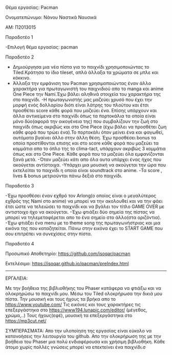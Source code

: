 Θέμα εργασίας: Pacman

Ονοματεπώνυμο: Νάνου Ναστικά Ναυσικά

ΑΜ: Π2013015


Παραδοτέο 1

-Επιλογή θέμα εργασίας: pacman

Παραδοτέο 2

- Δημιούργησα μια νέα πίστα για το παιχνίδι χρησιμοποιώντας το Tiled.Κράτησα το ίδιο tileset, απλά άλλαξα τα χρώματα σε μπλε και κόκκινο.
- Άλλαξα την εμφάνιση του Pacman χρησιμοποιώντας έναν άλλο χαρακτήρα για πρωταγωνιστή του παιχνιδιού απο το manga και anime  One Piece την Nami.Έχω βάλει αληθινά στοιχεία του χαρακτήρα της στο παιχνίδι.
-Η πρωταγωνιστής μας μαζεύει χρυσό που έχει την μορφή ενός δολλαρίου διότι είναι λάτρης του πλούτου και έτσι προσθέτει score κάθε φορά που μαζεύει ένα.
Επίσης υπάρχουν και άλλα αντικείμενα στο παιχνίδι όπως τα πορτοκάλια τα οποία είναι μόνο δύο(αφορά την οικογένεια της) που συμβολίζουν την ζωή στο παιχνίδι όπως ακριβώς και στο One Piece (έχω βάλει να προσθέτει ζωη κάθε φορά που τρώει ένα).Το πορτοκάλι όταν μείνει ένα και φαγωθεί, αυτόματα βγαίνει άλλο στην άλλη θέση.
Έχω προσθέσει bonus τα οποία προστίθονται επισης και στο score κάθε φορά που μαζεύει τα κομμάτια απο το όπλο της το clima-tact, υπάρχουν ακριβώς 3 κομμάτια όπως και στο One Piece.
Κάθε φορά που τα μαζεύει όλα εμφανίζονται ξανά μετά.
-Όταν μαζεύει κάτι απο όλα αυτα υπάρχει ένας ήχος που ακούγεται αντίστοιχα.
-Υπάρχει μια μουσική να ακούγεται την ώρα που εκτελείται το παιχνίδι η οποία είναι soundtrack στο anime.
-Τα score , lives & bonus  μετριούνται πάνω δεξιά στο παιχνίδι.

Παραδοτέο 3

-Έχω προσθέσει έναν εχθρό τον  Arlong(ο οποίος είναι ο μεγαλύτερος εχθρός της Nami στο anime) να μπορεί να την ακολουθεί και να την φάει έτσι ώστε να τελειώσει το παιχνίδι και να βγάλει τον τίτλο GAME OVER  με αντιστοιχο ήχο να ακούγεται.
 -Έχω φτιάξει δύο σημεία της πίστας να μπορεί να τηλεμεταφέρεται απο το ένα σημείο στο άλλο(στα οριζόντια).
-Έχω φτιάξει ένα menu με το  theme song της πρωταγωνήστριας  και μια εικόνα της που καταζητείται.  Πάνω στην εικόνα έχει το START GAME που σου επιτρέπει να συνεχίσεις στην πίστα.

Παραδοτέο 4

Προσωπικό Αποθετηρίο: https://github.com/isoqar/pacman

Εκτελέσιμο: https://isoqar.github.io/pacman/preIndex.html

----
ΕΡΓΑΛΕΙΑ:

Με την βοήθεια της βιβλιοθήκης του Phaser κατάφερα να φτιάξω και να ολοκρηρώσω το παιχνίδι μου.
Μέσω του Tiled ολοκρήρωσα την δικιά μου πίστα.
Την μουσική και τους ήχους τα βρήκα απο το https://www.youtube.com/
Τις εικόνες και τους χαρακτήρες τις επεξεργάστηκα στο https://www194.lunapic.com/editor/ (μέγεθος, χρώμα,..)
Τους ήχους(εφέ), μουσική τα επεξεργάστηκα στο https://mp3cut.net/ 

ΣΥΜΠΕΡΑΣΜΑΤΑ:
Απο την υλοποίηση της εργασίας είναι εύκολο να κατανοήσεις την λειτουργία του github.
Απο την ολοκρήρωση της με την βοήθεια του Phaser μια πολύ ενδιαφέρουσα και χρήσιμη βιβλιοθήκη.
Κάθε άτομο χωρίς πολλές γνώσεις μπορεί να επεκτείνει ένα παιχνίδι.σ
